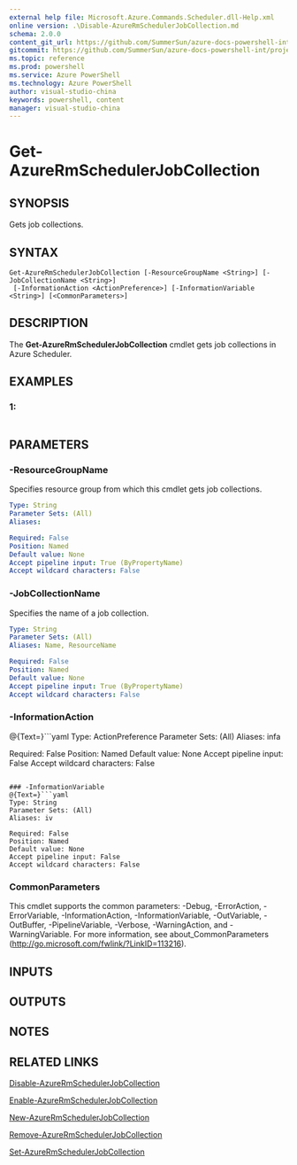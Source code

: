 ```yaml
---
external help file: Microsoft.Azure.Commands.Scheduler.dll-Help.xml
online version: .\Disable-AzureRmSchedulerJobCollection.md
schema: 2.0.0
content_git_url: https://github.com/SummerSun/azure-docs-powershell-int/projects/azure-docs-powershell-int/azureps-cmdlets-docs/ResourceManager/AzureRM.Scheduler/CmdletMDs/Get-AzureRmSchedulerJobCollection.md
gitcommit: https://github.com/SummerSun/azure-docs-powershell-int/projects/azure-docs-powershell-int/azureps-cmdlets-docs/ResourceManager/AzureRM.Scheduler/CmdletMDs/Get-AzureRmSchedulerJobCollection.md
ms.topic: reference
ms.prod: powershell
ms.service: Azure PowerShell
ms.technology: Azure PowerShell
author: visual-studio-china
keywords: powershell, content
manager: visual-studio-china
---
```


# Get-AzureRmSchedulerJobCollection

## SYNOPSIS
Gets job collections.

## SYNTAX

```
Get-AzureRmSchedulerJobCollection [-ResourceGroupName <String>] [-JobCollectionName <String>]
 [-InformationAction <ActionPreference>] [-InformationVariable <String>] [<CommonParameters>]
```

## DESCRIPTION
The **Get-AzureRmSchedulerJobCollection** cmdlet gets job collections in Azure Scheduler.

## EXAMPLES

### 1:
```

```

## PARAMETERS

### -ResourceGroupName
Specifies resource group from which this cmdlet gets job collections.

```yaml
Type: String
Parameter Sets: (All)
Aliases: 

Required: False
Position: Named
Default value: None
Accept pipeline input: True (ByPropertyName)
Accept wildcard characters: False
```

### -JobCollectionName
Specifies the name of a job collection.

```yaml
Type: String
Parameter Sets: (All)
Aliases: Name, ResourceName

Required: False
Position: Named
Default value: None
Accept pipeline input: True (ByPropertyName)
Accept wildcard characters: False
```

### -InformationAction
@{Text=}```yaml
Type: ActionPreference
Parameter Sets: (All)
Aliases: infa

Required: False
Position: Named
Default value: None
Accept pipeline input: False
Accept wildcard characters: False
```

### -InformationVariable
@{Text=}```yaml
Type: String
Parameter Sets: (All)
Aliases: iv

Required: False
Position: Named
Default value: None
Accept pipeline input: False
Accept wildcard characters: False
```

### CommonParameters
This cmdlet supports the common parameters: -Debug, -ErrorAction, -ErrorVariable, -InformationAction, -InformationVariable, -OutVariable, -OutBuffer, -PipelineVariable, -Verbose, -WarningAction, and -WarningVariable. For more information, see about_CommonParameters (http://go.microsoft.com/fwlink/?LinkID=113216).

## INPUTS

## OUTPUTS

## NOTES

## RELATED LINKS

[Disable-AzureRmSchedulerJobCollection](.\Disable-AzureRmSchedulerJobCollection.md)

[Enable-AzureRmSchedulerJobCollection](.\Enable-AzureRmSchedulerJobCollection.md)

[New-AzureRmSchedulerJobCollection](.\New-AzureRmSchedulerJobCollection.md)

[Remove-AzureRmSchedulerJobCollection](.\Remove-AzureRmSchedulerJobCollection.md)

[Set-AzureRmSchedulerJobCollection](.\Set-AzureRmSchedulerJobCollection.md)

